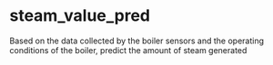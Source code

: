 # steam_value_pred
Based on the data collected by the boiler sensors and the operating conditions of the boiler, predict the amount of steam generated
